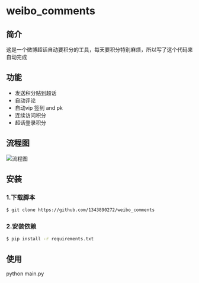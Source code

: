 # weibo_comments
## 简介
这是一个微博超话自动要积分的工具，每天要积分特别麻烦，所以写了这个代码来自动完成
## 功能
* 发送积分贴到超话
* 自动评论
* 自动vip 签到 and pk
* 连续访问积分
* 超话登录积分
## 流程图
![流程图](https://github.com/1343890272/weibo_comments/blob/master/%E6%B5%81%E7%A8%8B%E5%9B%BE.jpg)
## 安装
### 1.下载脚本
```bash
$ git clone https://github.com/1343890272/weibo_comments
```
### 2.安装依赖
```bash
$ pip install -r requirements.txt
```
## 使用
python main.py
